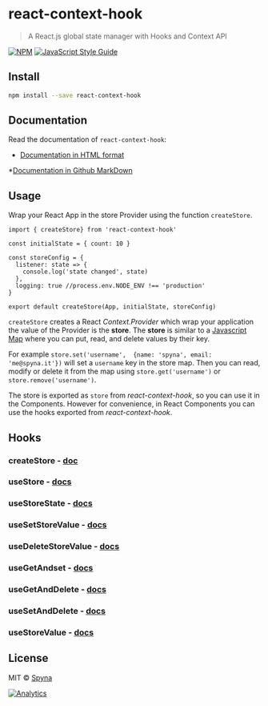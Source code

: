 # react-context-hook

> A React.js global state manager with Hooks and Context API

[![NPM](https://img.shields.io/npm/v/react-context-hook.svg)](https://www.npmjs.com/package/react-context-hook) [![JavaScript Style Guide](https://img.shields.io/badge/code_style-standard-brightgreen.svg)](https://standardjs.com)

## Install

```bash
npm install --save react-context-hook
```

## Documentation

Read the documentation of `react-context-hook`: 

* [Documentation in HTML format](https://spyna.github.io/react-context-hook/docs/)

*[Documentation in Github MarkDown](./DOCS.md)

## Usage

Wrap your React App in the store Provider using the function `createStore`. 

```JS
import { createStore} from 'react-context-hook'

const initialState = { count: 10 }

const storeConfig = {
  listener: state => {
    console.log('state changed', state)
  },
  logging: true //process.env.NODE_ENV !== 'production'
}

export default createStore(App, initialState, storeConfig)
```

`createStore` creates a React *Context.Provider* which wrap your application the value of the Provider is the **store**. The **store** is similar to a [Javascript Map](https://developer.mozilla.org/it/docs/Web/JavaScript/Reference/Global_Objects/Map) where you can put, read, and delete values by their key. 

For example `store.set('username',  {name: 'spyna', email: 'me@spyna.it'})` will set a `username` key in the store map. Then you can read, modify or delete it from the map using `store.get('username')` or `store.remove('username')`. 

The store is exported as `store` from *react-context-hook*, so you can use it in the Components. 
However for convenience, in React Components you can use the hooks exported from *react-context-hook*. 

## Hooks

### createStore - [doc](./DOCS.md#createstore)
### useStore - [docs](./DOCS.md#usestore)
### useStoreState - [docs](./DOCS.md#usestorestate)
### useSetStoreValue - [docs](./DOCS.md#usesetstorevalue)
### useDeleteStoreValue - [docs](./DOCS.md#usedeletestorevalue)
### useGetAndset - [docs](./DOCS.md#usegetandset)
### useGetAndDelete - [docs](./DOCS.md#usegetanddelete)
### useSetAndDelete - [docs](./DOCS.md#usesetanddelete)
### useStoreValue - [docs](./DOCS.md#usestorevalue)


## License

MIT © [Spyna](https://github.com/Spyna)

[![Analytics](https://ga-beacon.appspot.com/UA-89584671-2/github/react-context-hook)](https://github.com/igrigorik/ga-beacon)
